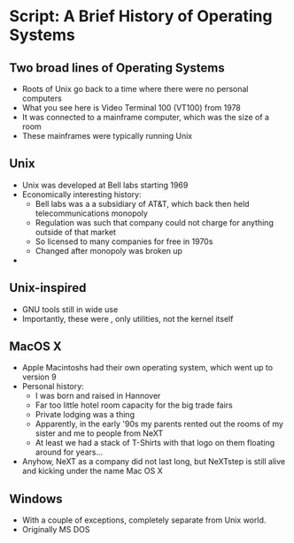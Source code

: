 # Script: A Brief History of Operating Systems

## Two broad lines of Operating Systems

- Roots of Unix go back to a time where there were no personal computers
- What you see here is Video Terminal 100 (VT100) from 1978
- It was connected to a mainframe computer, which was the size of a room
- These mainframes were typically running Unix

## Unix

- Unix was developed at Bell labs starting 1969
- Economically interesting history:
  - Bell labs was a a subsidiary of AT&T, which back then held telecommunications
    monopoly
  - Regulation was such that company could not charge for anything outside of that
    market
  - So licensed to many companies for free in 1970s
  - Changed after monopoly was broken up
-

## Unix-inspired

- GNU tools still in wide use
- Importantly, these were , only utilities, not the kernel itself

## MacOS X

- Apple Macintoshs had their own operating system, which went up to version 9
- Personal history:
  - I was born and raised in Hannover
  - Far too little hotel room capacity for the big trade fairs
  - Private lodging was a thing
  - Apparently, in the early '90s my parents rented out the rooms of my sister and me to
    people from NeXT
  - At least we had a stack of T-Shirts with that logo on them floating around for
    years...
- Anyhow, NeXT as a company did not last long, but NeXTstep is still alive and kicking
  under the name Mac OS X

## Windows

- With a couple of exceptions, completely separate from Unix world.
- Originally MS DOS
